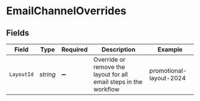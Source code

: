 # EmailChannelOverrides


## Fields

| Field                                                             | Type                                                              | Required                                                          | Description                                                       | Example                                                           |
| ----------------------------------------------------------------- | ----------------------------------------------------------------- | ----------------------------------------------------------------- | ----------------------------------------------------------------- | ----------------------------------------------------------------- |
| `LayoutId`                                                        | *string*                                                          | :heavy_minus_sign:                                                | Override or remove the layout for all email steps in the workflow | promotional-layout-2024                                           |